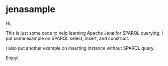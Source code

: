 jenasample
==========
Hi,

This is just some code to help learning Apache Jena for SPARQL querying. 
I put some example on SPARQL select, insert, and construct. 

I also put another example on inserting instance without SPARQL query. 

Enjoy!
